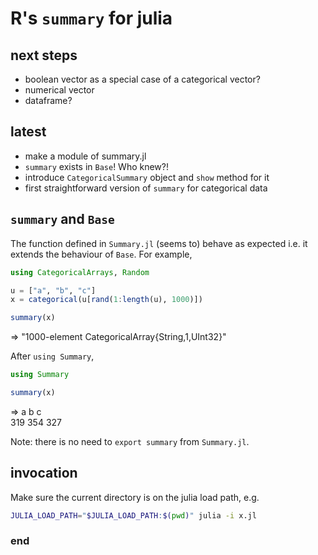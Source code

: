 # R's `summary` for julia

## next steps
 - boolean vector as a special case of a categorical vector?
 - numerical vector
 - dataframe?

## latest
 - make a module of summary.jl
 - `summary` exists in `Base`! Who knew?!
 - introduce `CategoricalSummary` object and `show` method for it
 - first straightforward version of `summary` for categorical data

## `summary` and `Base`

The function defined in `Summary.jl` (seems to) behave as expected i.e. it extends the behaviour of `Base`. For example,

```julia
using CategoricalArrays, Random

u = ["a", "b", "c"]
x = categorical(u[rand(1:length(u), 1000)])

summary(x)
```
=>
    "1000-element CategoricalArray{String,1,UInt32}"                                     

After `using Summary`,

```julia
using Summary                                                                 

summary(x)
```
=>
       a   b   c                                                                         
     319 354 327

Note: there is no need to `export summary` from `Summary.jl`.

## invocation

Make sure the current directory is on the julia load path, e.g.
 
```sh
JULIA_LOAD_PATH="$JULIA_LOAD_PATH:$(pwd)" julia -i x.jl
```


### end
